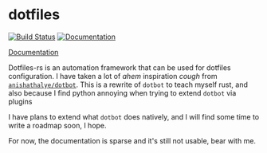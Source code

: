 # dotfiles

[![Build Status](https://github.com/miguelandres/dotfiles-rs/actions/workflows/rust_build_and_test.yml/badge.svg?branch=main)](https://github.com/miguelandres/dotfiles-rs/actions/workflows/rust_build_and_test.yml)
[![Documentation](https://github.com/miguelandres/dotfiles-rs/actions/workflows/rust_doc_generator.yml/badge.svg?branch=main)](https://miguelandres.github.io/dotfiles-rs/dotfiles_core/)

[Documentation](https://miguelandres.github.io/dotfiles-rs/dotfiles_core/)

Dotfiles-rs is an automation framework that can be used for dotfiles configuration.
I have taken a lot of *ahem* inspiration *cough* from
[`anishathalye/dotbot`](https://github.com/anishathalye/dotbot). This is a
rewrite of `dotbot` to teach myself rust, and also because I find python
annoying when trying to extend `dotbot` via plugins

I have plans to extend what `dotbot` does natively, and I will find some time to
write a roadmap soon, I hope.

For now, the documentation is sparse and it's still not usable, bear with me.
